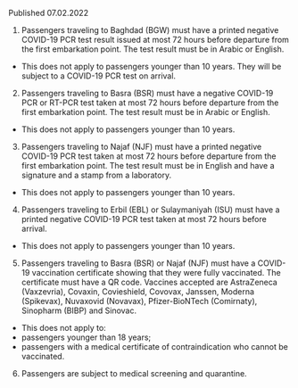 Published 07.02.2022
1. Passengers traveling to Baghdad (BGW) must have a printed negative COVID-19 PCR test result issued at most 72 hours before departure from the first embarkation point. The test result must be in Arabic or English.
- This does not apply to passengers younger than 10 years. They will be subject to a COVID-19 PCR test on arrival.
2. Passengers traveling to Basra (BSR) must have a negative COVID-19 PCR or RT-PCR test taken at most 72 hours before departure from the first embarkation point. The test result must be in Arabic or English.
- This does not apply to passengers younger than 10 years.
3. Passengers traveling to Najaf (NJF) must have a printed negative COVID-19 PCR test taken at most 72 hours before departure from the first embarkation point. The test result must be in English and have a signature and a stamp from a laboratory.
- This does not apply to passengers younger than 10 years.
4. Passengers traveling to Erbil (EBL) or Sulaymaniyah (ISU) must have a printed negative COVID-19 PCR test taken at most 72 hours before arrival.
- This does not apply to passengers younger than 10 years.
5. Passengers traveling to Basra (BSR) or Najaf (NJF) must have a COVID-19 vaccination certificate showing that they were fully vaccinated. The certificate must have a QR code.
Vaccines accepted are AstraZeneca (Vaxzevria), Covaxin, Covieshield, Covovax, Janssen, Moderna (Spikevax), Nuvaxovid (Novavax), Pfizer-BioNTech (Comirnaty), Sinopharm (BIBP) and Sinovac.
- This does not apply to:
- passengers younger than 18 years;
- passengers with a medical certificate of contraindication who cannot be vaccinated.
6. Passengers are subject to medical screening and quarantine.